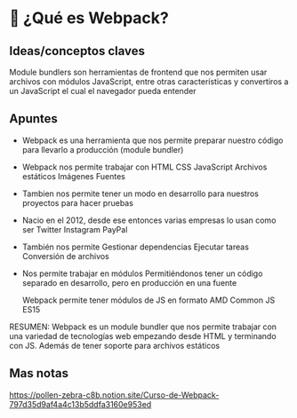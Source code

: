 # 🎲 ¿Qué es Webpack?

## Ideas/conceptos claves

Module bundlers son herramientas de frontend que nos permiten usar archivos con módulos JavaScript, entre otras características y convertiros a un JavaScript el cual el navegador pueda entender

## Apuntes

- Webpack es una herramienta que nos permite preparar nuestro código para llevarlo a producción (module bundler)

- Webpack nos permite trabajar con
  HTML
  CSS
  JavaScript
  Archivos estáticos
  Imágenes
  Fuentes

- Tambien nos permite tener un modo en desarrollo para nuestros proyectos para hacer pruebas

- Nacio en el 2012, desde ese entonces varias empresas lo usan como ser
  Twitter
  Instagram
  PayPal

- También nos permite
  Gestionar dependencias
  Ejecutar tareas
  Conversión de archivos

- Nos permite trabajar en módulos
  Permitiéndonos tener un código separado en desarrollo, pero en producción en una fuente

  Webpack permite tener módulos de JS en formato
  AMD
  Common JS
  ES15

RESUMEN: Webpack es un module bundler que nos permite trabajar con una variedad de tecnologías web empezando desde HTML y terminando con JS. Además de tener soporte para archivos estáticos

## Mas notas

https://pollen-zebra-c8b.notion.site/Curso-de-Webpack-797d35d9af4a4c13b5ddfa3160e953ed
